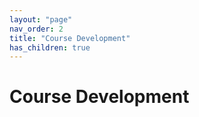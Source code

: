```yaml
---
layout: "page"
nav_order: 2
title: "Course Development"
has_children: true
---
```

# Course Development

